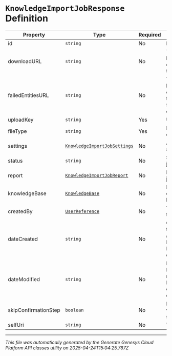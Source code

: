 # `KnowledgeImportJobResponse` Definition

| Property | Type | Required | Description |
|----------|------|----------|-------------|
| id | `string` | No | Id of the import job |
| downloadURL | `string` | No | The URL of the location at which the caller can download the imported file. |
| failedEntitiesURL | `string` | No | The URL of the location at which the caller can download the entities in json format that failed during the import. |
| uploadKey | `string` | Yes | Upload key |
| fileType | `string` | Yes | File type of the document |
| settings | [`KnowledgeImportJobSettings`](knowledgeimportjobsettings-definition.md) | No | Additional optional settings |
| status | `string` | No | Status of the import job |
| report | [`KnowledgeImportJobReport`](knowledgeimportjobreport-definition.md) | No | Report of the import job |
| knowledgeBase | [`KnowledgeBase`](knowledgebase-definition.md) | No | Knowledge base which document import does belong to |
| createdBy | [`UserReference`](userreference-definition.md) | No | The user who created the operation |
| dateCreated | `string` | No | Created date. Date time is represented as an ISO-8601 string. For example: yyyy-MM-ddTHH:mm:ss[.mmm]Z |
| dateModified | `string` | No | Last modified date. Date time is represented as an ISO-8601 string. For example: yyyy-MM-ddTHH:mm:ss[.mmm]Z |
| skipConfirmationStep | `boolean` | No | If enabled pre-validation step will be skipped. |
| selfUri | `string` | No | The URI for this object |

---

*This file was automatically generated by the Generate Genesys Cloud Platform API classes utility on 2025-04-24T15:04:25.767Z*